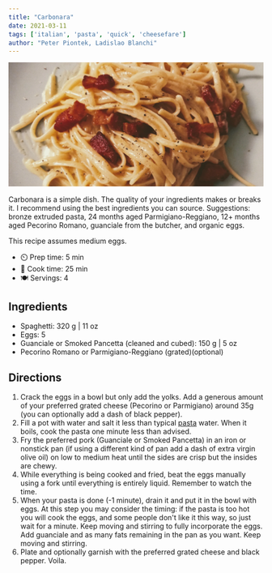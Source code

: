 ```yaml
---
title: "Carbonara"
date: 2021-03-11
tags: ['italian', 'pasta', 'quick', 'cheesefare']
author: "Peter Piontek, Ladislao Blanchi"
---
```


![carbonara](/recipes/pix/carbonara.webp)

Carbonara is a simple dish. The quality of your ingredients makes or breaks it.
I recommend using the best ingredients you can source.
Suggestions: bronze extruded pasta, 24 months aged Parmigiano-Reggiano, 12+ months aged Pecorino Romano, guanciale from the butcher, and organic eggs.

This recipe assumes medium eggs.

- ⏲️ Prep time: 5 min
- 🍳 Cook time: 25 min
- 🍽️ Servings: 4

## Ingredients

- Spaghetti: 320 g | 11 oz
- Eggs: 5
- Guanciale or Smoked Pancetta (cleaned and cubed): 150 g | 5 oz
- Pecorino Romano or Parmigiano-Reggiano (grated)(optional)

## Directions

1. Crack the eggs in a bowl but only add the yolks. Add a generous amount of your preferred grated cheese (Pecorino or Parmigiano) around 35g (you can optionally add a dash of black pepper).
2. Fill a pot with water and salt it less than typical [pasta](/pasta) water. When it boils, cook the pasta one minute less than advised.
3. Fry the preferred pork (Guanciale or Smoked Pancetta) in an iron or nonstick pan (if using a different kind of pan add a dash of extra virgin olive oil) on low to medium heat until the sides are crisp but the insides are chewy.
4. While everything is being cooked and fried, beat the eggs manually using a fork until everything is entirely liquid. Remember to watch the time.
5. When your pasta is done (-1 minute), drain it and put it in the bowl with eggs. At this step you may consider the timing: if the pasta is too hot you will cook the eggs, and some people don't like it this way, so just wait for a minute. Keep moving and stirring to fully incorporate the eggs. Add guanciale and as many fats remaining in the pan as you want. Keep moving and stirring.
6. Plate and optionally garnish with the preferred grated cheese and black pepper. Voila.
